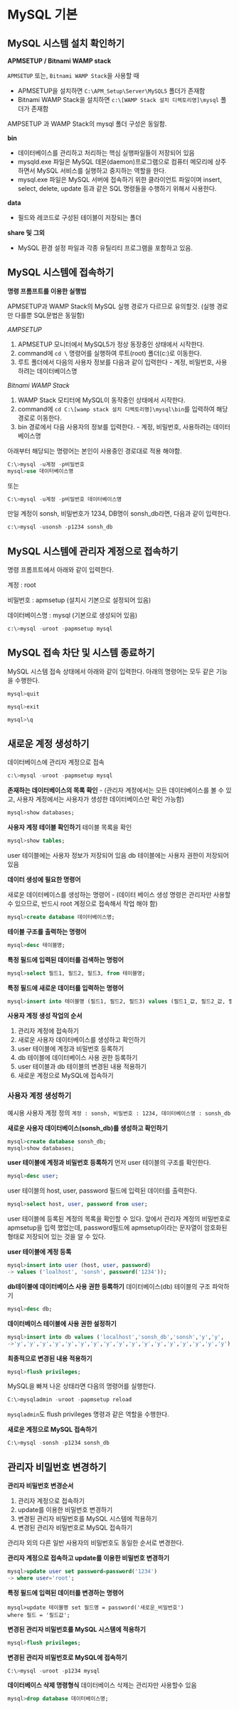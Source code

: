 # MySQL 기본

## MySQL 시스템 설치 확인하기
**APMSETUP / Bitnami WAMP stack**

`APMSETUP` 또는, `Bitnami WAMP Stack`을 사용할 때
- APMSETUP을 설치하면 `C:\APM_Setup\Server\MySQL5` 폴더가 존재함
- Bitnami WAMP Stack을 설치하면 `c:\[WAMP Stack 설치 디렉토리명]\mysql` 폴더가 존재함

AMPSETUP 과 WAMP Stack의 mysql 폴더 구성은 동일함.

**bin**
- 데이터베이스를 관리하고 처리하는 핵심 실행파일들이 저장되어 있음
- mysqld.exe 파일은 MySQL 데몬(daemon)프로그램으로 컴퓨터 메모리에 상주하면서 MySQL 서비스를 실행하고 중지하는 역할을 한다.
- mysql.exe 파일은 MySQL 서버에 접속하기 위한 클라이언트 파일이며 insert, select, delete, update 등과 같은 SQL 명령들을 수행하기 위해서 사용한다.

**data**
- 필드와 레코드로 구성된 테이블이 저장되는 폴더

**share  및 그외**
- MySQL 환경 설정 파일과 각종 유틸리티 프로그램을 포함하고 있음.

## MySQL 시스템에 접속하기
**명령 프롬프트를 이용한 실행법**

APMSETUP과 WAMP Stack의 MySQL 실행 경로가 다르므로 유의할것.
(실행 경로만 다를뿐 SQL문법은 동일함)

*AMPSETUP*
1. APMSETUP 모니터에서 MySQL5가 정상 동장중인 상태에서 시작한다.
2. command에  `cd \` 명령어를 실행하여 루트(root) 폴더(c:\)로 이동한다.
3. 루트 폴더에서 다음의 사용자 정보를 다음과 같이 입력한다 - 계정, 비밀번호, 사용하려는 데이터베이스명

*Bitnami WAMP Stack*
1. WAMP Stack 모티터에 MySQL이 동작중인 상태에서 시작한다.
2. command에 `cd C:\[wamp stack 설치 디렉토리명]\mysql\bin`를 입력하여 해당 경로로 이동한다.
3. bin 경로에서 다음 사용자의 정보를 입력한다. - 계정, 비밀번호, 사용하려는 데이터베이스명

아래부터 해당되는 명령어는 본인이 사용중인 경로대로 적용 해야함.

```sql
C:\>mysql -u계정 -p비밀번호
mysql>use 데이터베이스명
```
또는
```sql
C:\>mysql -u계정 -p비밀번호 데이터베이스명
```
만일 계정이 sonsh, 비밀번호가 1234, DB명이 sonsh_db라면, 다음과 같이 입력한다.
```sql
c:\>mysql -usonsh -p1234 sonsh_db
```

## MySQL 시스템에 관리자 계정으로 접속하기

명령 프롬프트에서 아래와 같이 입력한다.

계정 : root

비밀번호 : apmsetup (설치시 기본으로 설정되어 있음)

데이터베이스명 : mysql (기본으로 생성되어 있음)
```sql
c:\>mysql -uroot -papmsetup mysql
```

## MySQL 접속 차단 및 시스템 종료하기

MySQL 시스템 접속 상태에서 아래와 같이 입력한다.
아래의 명령어는 모두 같은 기능을 수행한다.
```sql
mysql>quit
```
```sql
mysql>exit
```
```sql
mysql>\q
```

## 새로운 계정 생성하기

데이터베이스에 관리자 계정으로 접속
```sql
c:\>mysql -uroot -papmsetup mysql
```
**존재하는 데이터베이스의 목록 확인** - (관리자 계정에서는 모든 데이터베이스를 볼 수 있고, 사용자 계정에서는 사용자가 생성한 데이터베이스만 확인 가능함)
```sql
mysql>show databases;
```

**사용자 계정 테이블 확인하기**
테이블 목록을 확인
```sql
mysql>show tables;
```
user 테이블에는 사용자 정보가 저장되어 있음
db 테이블에는 사용자 권한이 저장되어 있음

**데이터 생성에 필요한 명령어**

새로운 데이터베이스를 생성하는 명령어 - (데이터 베이스 생성 명령은 관리자만 사용할 수 있으므로, 반드시 root 계정으로 접속해서 작업 해야 함)
```sql
mysql>create database 데이터베이스명;
```
**테이블 구조를 출력하는 명령어**
```sql
mysql>desc 테이블명;
```
**특정 필드에 입력된 데이터를 검색하는 명렁어**
```sql
mysql>select 필드1, 필드2, 필드3, from 테이블명;
```
**특정 필드에 새로운 데이터를 입력하는 명령어**
```sql
mysql>insert into 테이블명 (필드1, 필드2, 필드3) values (필드1_값, 필드2_값, 필드3_값)
```

**사용자 계정 생성 작업의 순서**
1.  관리자 계정에 접속하기
2.  새로운 사용자 데이터베이스를 생성하고 확인하기
3.  user 테이블에 계정과 비밀번호 등록하기
4.  db 테이블에 데이터베이스 사용 권한 등록하기
5.  user 테이블과 db 테이블의 변경된 내용 적용하기
6.  새로운 계정으로 MySQL에 접속하기

### 사용자 계정 생성하기
예시용 사용자 계정 정의
`계정 : sonsh, 비밀번호 : 1234, 데이터베이스명 : sonsh_db`

**새로운 사용자 데이터베이스(sonsh_db)를 생성하고 확인하기**
```sql
mysql>create database sonsh_db;
mysql>show databases;
```
**user 테이블에 계정과 비밀번호 등록하기**
먼저 user 테이블의 구조를 확인한다.
```sql
mysql>desc user;
```
user 테이블의 host, user, password 필드에 입력된 데이터를 출력한다.
```sql
mysql>select host, user, password from user;
```
  
user 테이블에 등록된 계정의 목록을 확인할 수 있다.
앞에서 관리자 계정의 비밀번호로 apmsetup을 입력 했었는데, password필드에 apmsetup이라는 문자열이 암호화된 형태로 저장되어 있는 것을 알 수 있다.

**user 테이블에 계정 등록**
```sql
mysql>insert into user (host, user, password)
-> values ('loalhost', 'sonsh', password('1234'));
```

**db테이블에 데이터베이스 사용 권한 등록하기**
데이터베이스(db) 테이블의 구조 파악하기
```sql
mysql>desc db;
```
**데이터베이스 테이블에 사용 권한 설정하기**
```sql
mysql>insert into db values ('localhost','sonsh_db','sonsh','y','y',
->'y','y','y','y','y','y','y','y','y','y','y','y','y','y','y','y','y');
```
**최종적으로 변경된 내용 적용하기**
```sql
mysql>flush privileges;
```
MySQL을 빠져 나온 상태라면 다음의 명령어를 실행한다.
```sql
C:\>mysqladmin -uroot -papmsetup reload
```
`mysqladmin`도 flush privileges 명령과 같은 역할을 수행한다.

**새로운 계정으로 MySQL 접속하기**
```sql
C:\>mysql -sonsh -p1234 sonsh_db
```

## 관리자 비밀번호 변경하기
**관리자 비밀번호 변경순서**
1.  관리자 계정으로 접속하기
2.  update를 이용한 비밀번호 변경하기    
3.  변경된 관리자 비밀번호를 MySQL 시스템에 적용하기    
4.  변경된 관리자 비밀번호로 MySQL 접속하기

관리자 외의 다른 일반 사용자의 비밀번호도 동일한 순서로 변경한다.

**관리자 계정으로 접속하고 update를 이용한 비밀번호 변경하기**
```sql
mysql>update user set password=password('1234')
-> where user='root';
```

**특정 필드에 입력된 데이터를 변경하는 명령어**
```
mysql>update 테이블명 set 필드명 = password('새로운_비밀번호')
where 필드 = '필드값';
```

**변경된 관리자 비밀번호를 MySQL 시스템에 적용하기**
```sql
mysql>flush privileges;
```

**변경된 관리자 비밀번호로 MySQL에 접속하기**
```sql
C:\>mysql -uroot -p1234 mysql
```

**데이터베이스 삭제 명령형식**
데이터베이스 삭제는 관리자만 사용할수 있음
```sql
mysql>drop database 데이터베이스명;
```
